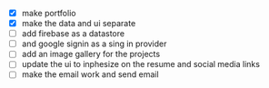 - [x] make portfolio
- [x] make the data and ui separate
- [ ] add firebase as a datastore 
- [ ] and google signin as a sing in provider
- [ ] add an image gallery for the projects
- [ ] update the ui to inphesize on the resume and social media links
- [ ] make the email work and send email
